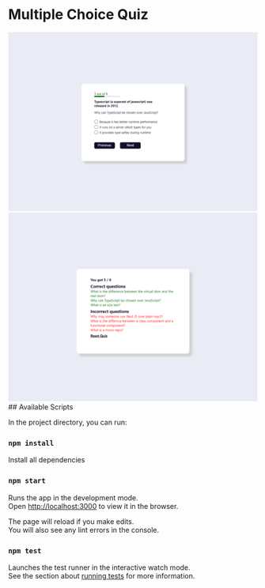 # Multiple Choice Quiz

<img src="public/images/screen1.png">
<img src="public/images/screen2.png">
## Available Scripts

In the project directory, you can run:
### `npm install`
Install all dependencies
### `npm start`

Runs the app in the development mode.\
Open [http://localhost:3000](http://localhost:3000) to view it in the browser.

The page will reload if you make edits.\
You will also see any lint errors in the console.

### `npm test`

Launches the test runner in the interactive watch mode.\
See the section about [running tests](https://facebook.github.io/create-react-app/docs/running-tests) for more information.

